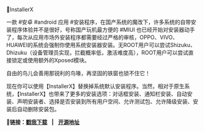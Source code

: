 📱InstallerX

  

一款 #安卓 #android 应用 #安装程序，在国产系统的魔改下，许多系统的自带安装程序体验并不是很好，号称国产玩机最方便的 #MIUI 也已经开始对安装器动手了，每次从应用市场外安装程序都需要经过严格的审核，OPPO、VIVO、HUAWEI的系统会强制你使用系统安装器安装。无ROOT用户可以尝试Shizuku、Dhizuku（设备管理员实现，拦截概率低，激活难度高），ROOT用户可以尝试直接锁定或使用额外的Xposed模块。

自由的鸟儿会善用那锐利的鸟喙，再坚固的铁窗也锁不住它！

现在你可以使用【InstallerX】替换掉系统默认安装程序。当然，相对于原生系统，【InstallerX】也带来了更多的安装选项：对话框安装、通知栏安装、自动安装、声明安装者、选择是否安装到所有用户空间、允许测试包、允许降级安装、安装后自动删除安装包。

  

🔗**链接：**[**戳我下载**](https://www.coolapk.com/apk/933870)   **|**   [**开源地址**](https://github.com/iamr0s/InstallerX)